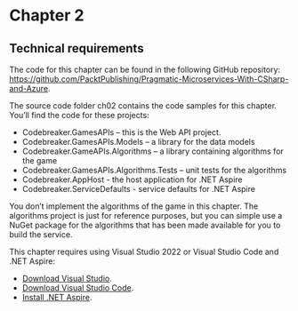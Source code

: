 # Chapter 2

## Technical requirements

The code for this chapter can be found in the following GitHub repository:
https://github.com/PacktPublishing/Pragmatic-Microservices-With-CSharp-and-Azure.

The source code folder ch02 contains the code samples for this chapter. You’ll find the code for these projects:

* Codebreaker.GamesAPIs – this is the Web API project.
* Codebreaker.GamesAPIs.Models – a library for the data models
* Codebreaker.GameAPIs.Algorithms – a library containing algorithms for the game
* Codebreaker.GamesAPIs.Algorithms.Tests – unit tests for the algorithms
* Codebreaker.AppHost - the host application for .NET Aspire
* Codebreaker.ServiceDefaults - service defaults for .NET Aspire

You don’t implement the algorithms of the game in this chapter. The algorithms project is just for reference purposes, but you can simple use a NuGet package for the algorithms that has been made available for you to build the service.

This chapter requires using Visual Studio 2022 or Visual Studio Code and .NET Aspire:

- [Download Visual Studio](https://visualstudio.microsoft.com/downloads/?WT.mc_id=DT-MVP-10160).
- [Download Visual Studio Code](https://code.visualstudio.com/download/?WT.mc_id=DT-MVP-10160).
- [Install .NET Aspire](https://learn.microsoft.com/en-us/dotnet/aspire/fundamentals/setup-tooling?tabs=visual-studio#install-net-aspire/?WT.mc_id=DT-MVP-10160).
